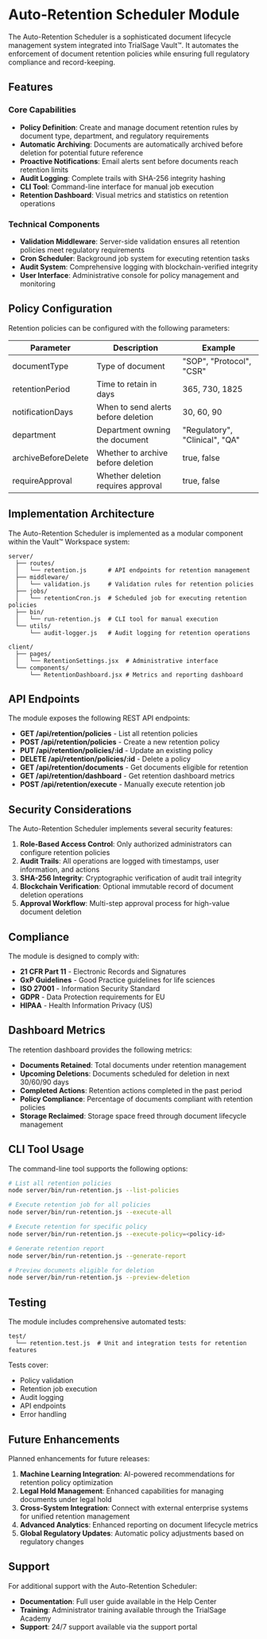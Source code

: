 # Auto-Retention Scheduler Module

The Auto-Retention Scheduler is a sophisticated document lifecycle management system integrated into TrialSage Vault™. It automates the enforcement of document retention policies while ensuring full regulatory compliance and record-keeping.

## Features

### Core Capabilities

- **Policy Definition**: Create and manage document retention rules by document type, department, and regulatory requirements
- **Automatic Archiving**: Documents are automatically archived before deletion for potential future reference
- **Proactive Notifications**: Email alerts sent before documents reach retention limits
- **Audit Logging**: Complete trails with SHA-256 integrity hashing
- **CLI Tool**: Command-line interface for manual job execution
- **Retention Dashboard**: Visual metrics and statistics on retention operations

### Technical Components

- **Validation Middleware**: Server-side validation ensures all retention policies meet regulatory requirements
- **Cron Scheduler**: Background job system for executing retention tasks
- **Audit System**: Comprehensive logging with blockchain-verified integrity
- **User Interface**: Administrative console for policy management and monitoring

## Policy Configuration

Retention policies can be configured with the following parameters:

| Parameter | Description | Example |
|-----------|-------------|---------|
| documentType | Type of document | "SOP", "Protocol", "CSR" |
| retentionPeriod | Time to retain in days | 365, 730, 1825 |
| notificationDays | When to send alerts before deletion | 30, 60, 90 |
| department | Department owning the document | "Regulatory", "Clinical", "QA" |
| archiveBeforeDelete | Whether to archive before deletion | true, false |
| requireApproval | Whether deletion requires approval | true, false |

## Implementation Architecture

The Auto-Retention Scheduler is implemented as a modular component within the Vault™ Workspace system:

```
server/
  ├── routes/
  │   └── retention.js      # API endpoints for retention management
  ├── middleware/
  │   └── validation.js     # Validation rules for retention policies
  ├── jobs/
  │   └── retentionCron.js  # Scheduled job for executing retention policies
  ├── bin/
  │   └── run-retention.js  # CLI tool for manual execution
  └── utils/
      └── audit-logger.js   # Audit logging for retention operations

client/
  ├── pages/
  │   └── RetentionSettings.jsx  # Administrative interface
  └── components/
      └── RetentionDashboard.jsx # Metrics and reporting dashboard
```

## API Endpoints

The module exposes the following REST API endpoints:

- **GET /api/retention/policies** - List all retention policies
- **POST /api/retention/policies** - Create a new retention policy
- **PUT /api/retention/policies/:id** - Update an existing policy
- **DELETE /api/retention/policies/:id** - Delete a policy
- **GET /api/retention/documents** - Get documents eligible for retention
- **GET /api/retention/dashboard** - Get retention dashboard metrics
- **POST /api/retention/execute** - Manually execute retention job

## Security Considerations

The Auto-Retention Scheduler implements several security features:

1. **Role-Based Access Control**: Only authorized administrators can configure retention policies
2. **Audit Trails**: All operations are logged with timestamps, user information, and actions
3. **SHA-256 Integrity**: Cryptographic verification of audit trail integrity
4. **Blockchain Verification**: Optional immutable record of document deletion operations
5. **Approval Workflow**: Multi-step approval process for high-value document deletion

## Compliance

The module is designed to comply with:

- **21 CFR Part 11** - Electronic Records and Signatures
- **GxP Guidelines** - Good Practice guidelines for life sciences
- **ISO 27001** - Information Security Standard
- **GDPR** - Data Protection requirements for EU
- **HIPAA** - Health Information Privacy (US)

## Dashboard Metrics

The retention dashboard provides the following metrics:

- **Documents Retained**: Total documents under retention management
- **Upcoming Deletions**: Documents scheduled for deletion in next 30/60/90 days
- **Completed Actions**: Retention actions completed in the past period
- **Policy Compliance**: Percentage of documents compliant with retention policies
- **Storage Reclaimed**: Storage space freed through document lifecycle management

## CLI Tool Usage

The command-line tool supports the following options:

```bash
# List all retention policies
node server/bin/run-retention.js --list-policies

# Execute retention job for all policies
node server/bin/run-retention.js --execute-all

# Execute retention for specific policy
node server/bin/run-retention.js --execute-policy=<policy-id>

# Generate retention report
node server/bin/run-retention.js --generate-report

# Preview documents eligible for deletion
node server/bin/run-retention.js --preview-deletion
```

## Testing

The module includes comprehensive automated tests:

```
test/
  └── retention.test.js  # Unit and integration tests for retention features
```

Tests cover:

- Policy validation
- Retention job execution
- Audit logging
- API endpoints
- Error handling

## Future Enhancements

Planned enhancements for future releases:

1. **Machine Learning Integration**: AI-powered recommendations for retention policy optimization
2. **Legal Hold Management**: Enhanced capabilities for managing documents under legal hold
3. **Cross-System Integration**: Connect with external enterprise systems for unified retention management
4. **Advanced Analytics**: Enhanced reporting on document lifecycle metrics
5. **Global Regulatory Updates**: Automatic policy adjustments based on regulatory changes

## Support

For additional support with the Auto-Retention Scheduler:

- **Documentation**: Full user guide available in the Help Center
- **Training**: Administrator training available through the TrialSage Academy
- **Support**: 24/7 support available via the support portal